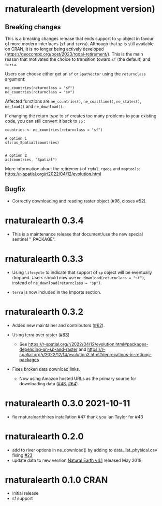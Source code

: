 # rnaturalearth (development version)

## Breaking changes

This is a breaking changes release that ends support to `sp` object in favour of more modern interfaces (`sf` and `terra`). Although that `sp` is still available on CRAN, it is no longer being actively developed (https://geocompx.org/post/2023/rgdal-retirement/). This is the main reason that motivated the choice to transition toward `sf` (the default) and `terra`.

Users can choose either get an `sf` or `SpatVector` using the `returnclass` argument:

```
ne_countries(returnclass = "sf")
ne_countries(returnclass = "sv")
```

Affected functions are `ne_countries()`, `ne_coastline()`, `ne_states()`, `ne_load()` and `ne_download()`.

If changing the return type to `sf` creates too many problems to your existing code, you can still convert it back to `sp` :

```
countries <- ne_countries(returnclass = "sf")

# option 1
sf::as_Spatial(countries)


# option 2
as(countries, "Spatial")
```

More information about the retirement of `rgdal`, `rgeos` and `maptools`: https://r-spatial.org/r/2022/04/12/evolution.html

## Bugfix

- Correctly downloading and reading raster object (#96, closes #52).

# rnaturalearth 0.3.4

- This is a maintenance release that document/use the new special sentinel "\_PACKAGE".

# rnaturalearth 0.3.3

- Using `lifecycle` to indicate that support of `sp` object will be eventually dropped. Users should now use `ne_download(returnclass = "sf")`, instead of `ne_download(returnclass = "sp")`.

- `terra` is now included in the Imports section.

# rnaturalearth 0.3.2

- Added new maintainer and contributors ([#62](https://github.com/ropensci/rnaturalearth/issues/62)).
- Using terra over raster ([#63](https://github.com/ropensci/rnaturalearth/pull/63))

  - See <https://r-spatial.org/r/2022/04/12/evolution.html#packages-depending-on-sp-and-raster> and <https://r-spatial.org/r/2022/12/14/evolution2.html#deprecations-in-retiring-packages>

- Fixes broken data download links.
  - Now using Amazon hosted URLs as the primary source for downloading data ([#48](https://github.com/ropensci/rnaturalearth/issues/48), [#64](https://github.com/ropensci/rnaturalearth/issues/64)).

# rnaturalearth 0.3.0 2021-10-11

- fix rnaturalearthhires installation #47 thank you Ian Taylor for #43

# rnaturalearth 0.2.0

- add to river options in ne_download() by adding to data_list_physical.csv fixing [#23](https://github.com/ropensci/rnaturalearth/issues/23)
- update data to new version [Natural Earth v4.1](https://www.naturalearthdata.com/blog/miscellaneous/natural-earth-v4-1-0-release-notes/) released May 2018.

# rnaturalearth 0.1.0 CRAN

- Initial release
- sf support

